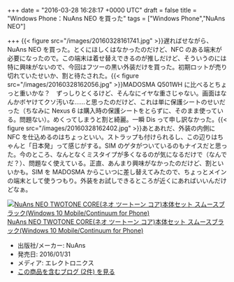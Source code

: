 
+++
date = "2016-03-28 16:28:17 +0000 UTC"
draft = false
title = "Windows Phone：NuAns NEO を買った"
tags = ["Windows Phone","NuAns NEO"]

+++
{{< figure src="/images/20160328161741.jpg"  >}}遅ればせながら、NuAns NEO を買った。とくにほしくはなかったのだけど、NFC のある端末が必要になったので。この端末は着せ替えできるのが推しだけど、そういうのには特に興味がないので、今回はフツーの黒い外装だけを買った。初期ロットが売り切れていたせいか、割と待たされた。{{< figure src="/images/20160328162056.jpg"  >}}MADOSMA Q501WH に比べるとちょっと重いかな？　ずっしりとくるけど、そんなにイヤな重さじゃない。画面はなんかボヤけてクソ汚いな……と思ったのだけど、これは単に保護シートのせいだった（ちなみに Nexus 6 は購入時の保護シートをとらずに、そのまま使っている。問題ない）。めくってしまうと割と綺麗。一瞬 Dis って申し訳なかった。{{< figure src="/images/20160328162402.jpg"  >}}あとあれだ、外装の内側に NFC を仕込めるのはちょっといい。ストラップも付けられるし、この辺りはちゃんと「日本発」って感じがする。SIM のゲタがついているのもナイスだと思った。今のところ、なんとなくミスタイプが多くなるのが気になるだけで（なんでだ？）、問題なく使えている。正直、あんまり興味がなかったのだけど、割といいかも。SIM を MADOSMA からこいつに差し替えてみたので、ちょっとメインの端末として使うつもり。外装をお試しできるところが近くにあればいいんだけどなぁ。<div class="hatena-asin-detail"><a href="http://www.amazon.co.jp/exec/obidos/ASIN/B018LQA0HM/bestylesnet-22/"><img src="http://ecx.images-amazon.com/images/I/41AUPb8qI3L._SL160_.jpg" class="hatena-asin-detail-image" alt="NuAns NEO TWOTONE CORE(ネオ ツートーン コア)本体セット スムースブラック(Windows 10 Mobile/Continuum for Phone)" title="NuAns NEO TWOTONE CORE(ネオ ツートーン コア)本体セット スムースブラック(Windows 10 Mobile/Continuum for Phone)"/></a><div class="hatena-asin-detail-info"><a href="http://www.amazon.co.jp/exec/obidos/ASIN/B018LQA0HM/bestylesnet-22/">NuAns NEO TWOTONE CORE(ネオ ツートーン コア)本体セット スムースブラック(Windows 10 Mobile/Continuum for Phone)</a><ul><li><span class="hatena-asin-detail-label">出版社/メーカー:</span> NuAns</li><li><span class="hatena-asin-detail-label">発売日:</span> 2016/01/31</li><li><span class="hatena-asin-detail-label">メディア:</span> エレクトロニクス</li><li><a href="http://d.hatena.ne.jp/asin/B018LQA0HM/bestylesnet-22" target="_blank">この商品を含むブログ (2件) を見る</a></li></ul></div><div class="hatena-asin-detail-foot"></div></div>


